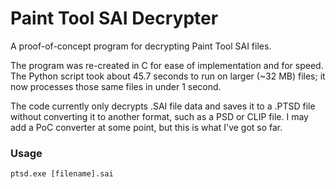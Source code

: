 # Paint Tool SAI Decrypter

A proof-of-concept program for decrypting Paint Tool SAI files.

The program was re-created in C for ease of implementation and for speed. The Python script took about 45.7 seconds to run on larger (~32 MB) files; it now processes those same files in under 1 second.

The code currently only decrypts .SAI file data and saves it to a .PTSD file without converting it to another format, such as a PSD or CLIP file. I may add a PoC converter at some point, but this is what I've got so far.
### Usage
```
ptsd.exe [filename].sai
```
